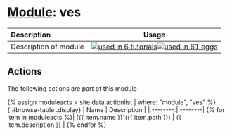 # [Module](../manual.md): ves

| Description    | Usage |
|:--------|:--------:|
| Description of module | [![used in 6 tutorials](https://img.shields.io/badge/tutorials-6-green.svg)](https://www.plumed-tutorials.org/browse.html?search=ves)[![used in 61 eggs](https://img.shields.io/badge/nest-61-green.svg)](https://www.plumed-nest.org/browse.html?search=ves)|

## Actions 

The following actions are part of this module

{% assign moduleacts = site.data.actionlist | where: "module", "ves" %}
{:#browse-table .display}
| Name | Description |
|:--------:|:--------|
{% for item in moduleacts %}| [{{ item.name }}]({{ item.path }}) | {{ item.description }} |
{% endfor %}
<script>
$(document).ready(function() {
var table = $('#browse-table').DataTable({
  "dom": '<"search"f><"top"il>rt<"bottom"Bp><"clear">',
  language: { search: '', searchPlaceholder: "Search project..." },
  buttons: [
        'copy', 'excel', 'pdf'
  ],
  "order": [[ 0, "desc" ]]
  });
$('#browse-table-searchbar').keyup(function () {
  table.search( this.value ).draw();
  });
  hu = window.location.search.substring(1);
  searchfor = hu.split("=");
  if( searchfor[0]=="search" ) {
      table.search( searchfor[1] ).draw();
  }
});
</script>

